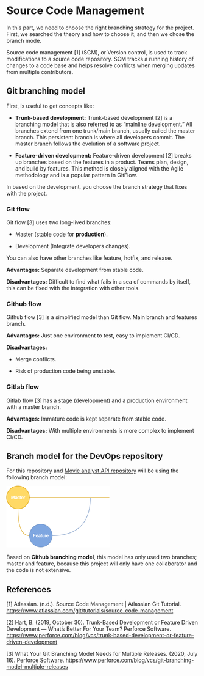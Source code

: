 # Source Code Management

In this part, we need to choose the right branching strategy for the project. First, we searched the theory and how to choose it, and then we chose the branch mode.

Source code management [1] (SCM), or Version control, is used to track modifications to a source code repository. SCM tracks a running history of changes to a code base and helps resolve conflicts when merging updates from multiple contributors.

## Git branching model

First, is useful to get concepts like:

* **Trunk-based development:** Trunk-based development [2] is a branching model that is also referred to as “mainline development.” All branches extend from one trunk/main branch, usually called the master branch. This persistent branch is where all developers commit. The master branch follows the evolution of a software project.

* **Feature-driven development:** Feature-driven development [2] breaks up branches based on the features in a product. Teams plan, design, and build by features. This method is closely aligned with the Agile methodology and is a popular pattern in GitFlow.

In based on the development, you choose the branch strategy that fixes with the project.

### Git flow

Git flow [3] uses two long-lived branches:
* Master (stable code for **production**).

* Development (Integrate developers changes).

You can also have other branches like feature, hotfix, and release.

**Advantages:** Separate development from stable code.

**Disadvantages:** Difficult to find what fails in a sea of commands by itself, this can be fixed with the integration with other tools.

### Github flow

Github flow [3] is a simplified model than Git flow. Main branch and features branch.

**Advantages:** Just one environment to test, easy to implement CI/CD.

**Disadvantages:** 

* Merge conflicts.

* Risk of production code being unstable.

### Gitlab flow

Gitlab flow [3] has a stage (development) and a production environment with a master branch.

**Advantages:** Immature code is kept separate from stable code.

**Disadvantages:** With multiple environments is more complex to implement CI/CD.

## Branch model for the DevOps repository

For this repository and [Movie analyst API repository](https://github.com/mnl359/movie-analyst-api) will be using the following branch model:

![Branch model](../images/branch-strategy.png)

Based on **Github branching model**, this model has only used two branches; master and feature, because this project will only have one collaborator and the code is not extensive.

## References

[1]  Atlassian. (n.d.). Source Code Management | Atlassian Git Tutorial. https://www.atlassian.com/git/tutorials/source-code-management

[2]  Hart, B. (2019, October 30). Trunk-Based Development or Feature Driven Development — What’s Better For Your Team? Perforce Software. https://www.perforce.com/blog/vcs/trunk-based-development-or-feature-driven-development

[3]  What Your Git Branching Model Needs for Multiple Releases. (2020, July 16). Perforce Software. https://www.perforce.com/blog/vcs/git-branching-model-multiple-releases
